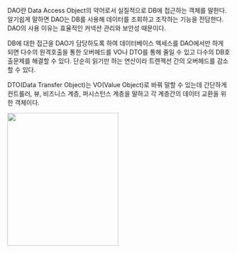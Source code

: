 DAO란 Data Access Object의 약어로서 실질적으로 DB에 접근하는 객체를 말한다.
알기쉽게 말하면 DAO는 DB를 사용해 데이터를 조회하고 조작하는 기능을 전담한다.
DAO의 사용 이유는 효율적인 커넥션 관리와 보안성 때문이다.

DB에 대한 접근을 DAO가 담당하도록 하여 데이터베이스 엑세스를 DAO에서만
하게 되면 다수의 원격호출을 통한 오버헤드를 VO나 DTO를 통해 줄일 수 있고
다수의 DB호출문제를 해결할 수 있다. 단순히 읽기만 하는 연산이라 트렌젝션
간의 오버헤드를 감소할 수 있다.

DTO(Data Transfer Object)는 VO(Value Object)로 바꿔 말할 수 있는데
간단하게 컨트롤러, 뷰, 비즈니스 계층, 퍼시스턴스 계층을 말하고 각 계층간의
데이터 교환을 위한 객체이다.

<img src="https://user-images.githubusercontent.com/93306929/178177268-4fbd4294-3091-493a-b44d-e1a223363b2f.png" width="250" height="300"/>
